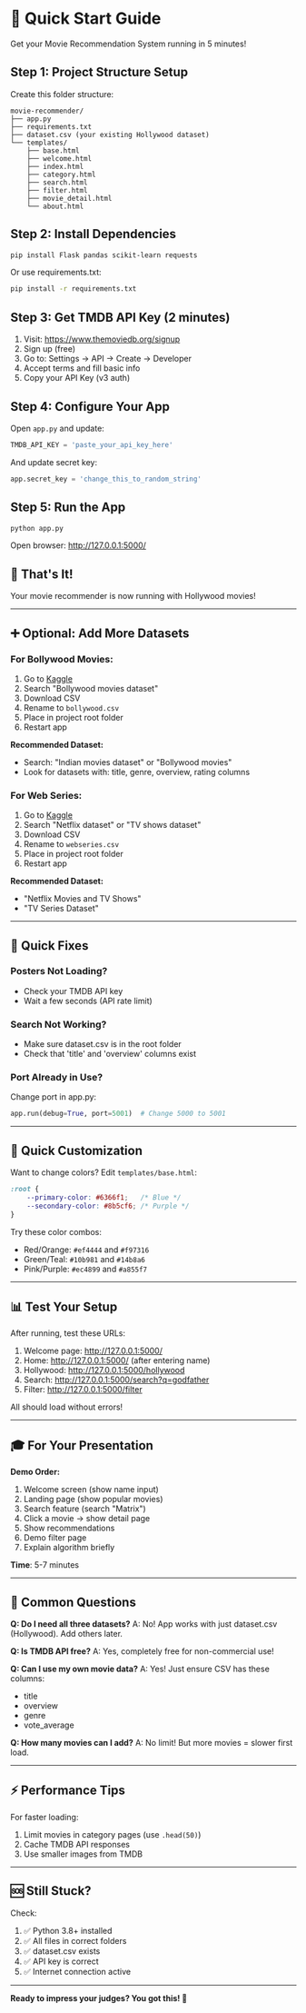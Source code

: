 # 🚀 Quick Start Guide

Get your Movie Recommendation System running in 5 minutes!

## Step 1: Project Structure Setup

Create this folder structure:

```
movie-recommender/
├── app.py
├── requirements.txt
├── dataset.csv (your existing Hollywood dataset)
└── templates/
    ├── base.html
    ├── welcome.html
    ├── index.html
    ├── category.html
    ├── search.html
    ├── filter.html
    ├── movie_detail.html
    └── about.html
```

## Step 2: Install Dependencies

```bash
pip install Flask pandas scikit-learn requests
```

Or use requirements.txt:
```bash
pip install -r requirements.txt
```

## Step 3: Get TMDB API Key (2 minutes)

1. Visit: https://www.themoviedb.org/signup
2. Sign up (free)
3. Go to: Settings → API → Create → Developer
4. Accept terms and fill basic info
5. Copy your API Key (v3 auth)

## Step 4: Configure Your App

Open `app.py` and update:

```python
TMDB_API_KEY = 'paste_your_api_key_here'
```

And update secret key:
```python
app.secret_key = 'change_this_to_random_string'
```

## Step 5: Run the App

```bash
python app.py
```

Open browser: http://127.0.0.1:5000/

## 🎉 That's It!

Your movie recommender is now running with Hollywood movies!

---

## ➕ Optional: Add More Datasets

### For Bollywood Movies:

1. Go to [Kaggle](https://www.kaggle.com/datasets)
2. Search "Bollywood movies dataset"
3. Download CSV
4. Rename to `bollywood.csv`
5. Place in project root folder
6. Restart app

**Recommended Dataset:**
- Search: "Indian movies dataset" or "Bollywood movies"
- Look for datasets with: title, genre, overview, rating columns

### For Web Series:

1. Go to [Kaggle](https://www.kaggle.com/datasets)
2. Search "Netflix dataset" or "TV shows dataset"
3. Download CSV
4. Rename to `webseries.csv`
5. Place in project root folder
6. Restart app

**Recommended Dataset:**
- "Netflix Movies and TV Shows"
- "TV Series Dataset"

---

## 🔧 Quick Fixes

### Posters Not Loading?
- Check your TMDB API key
- Wait a few seconds (API rate limit)

### Search Not Working?
- Make sure dataset.csv is in the root folder
- Check that 'title' and 'overview' columns exist

### Port Already in Use?
Change port in app.py:
```python
app.run(debug=True, port=5001)  # Change 5000 to 5001
```

---

## 🎨 Quick Customization

Want to change colors? Edit `templates/base.html`:

```css
:root {
    --primary-color: #6366f1;   /* Blue */
    --secondary-color: #8b5cf6; /* Purple */
}
```

Try these color combos:
- Red/Orange: `#ef4444` and `#f97316`
- Green/Teal: `#10b981` and `#14b8a6`
- Pink/Purple: `#ec4899` and `#a855f7`

---

## 📊 Test Your Setup

After running, test these URLs:

1. Welcome page: http://127.0.0.1:5000/
2. Home: http://127.0.0.1:5000/ (after entering name)
3. Hollywood: http://127.0.0.1:5000/hollywood
4. Search: http://127.0.0.1:5000/search?q=godfather
5. Filter: http://127.0.0.1:5000/filter

All should load without errors!

---

## 🎓 For Your Presentation

**Demo Order:**
1. Welcome screen (show name input)
2. Landing page (show popular movies)
3. Search feature (search "Matrix")
4. Click a movie → show detail page
5. Show recommendations
6. Demo filter page
7. Explain algorithm briefly

**Time**: 5-7 minutes

---

## 📝 Common Questions

**Q: Do I need all three datasets?**
A: No! App works with just dataset.csv (Hollywood). Add others later.

**Q: Is TMDB API free?**
A: Yes, completely free for non-commercial use!

**Q: Can I use my own movie data?**
A: Yes! Just ensure CSV has these columns:
- title
- overview
- genre
- vote_average

**Q: How many movies can I add?**
A: No limit! But more movies = slower first load.

---

## ⚡ Performance Tips

For faster loading:
1. Limit movies in category pages (use `.head(50)`)
2. Cache TMDB API responses
3. Use smaller images from TMDB

---

## 🆘 Still Stuck?

Check:
1. ✅ Python 3.8+ installed
2. ✅ All files in correct folders
3. ✅ dataset.csv exists
4. ✅ API key is correct
5. ✅ Internet connection active

---

**Ready to impress your judges? You got this! 🚀**